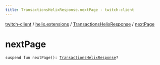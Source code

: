 ```yaml
---
title: TransactionsHelixResponse.nextPage - twitch-client
---
```


[twitch-client](../../index.html) / [helix.extensions](../index.html) / [TransactionsHelixResponse](index.html) / [nextPage](./next-page.html)

# nextPage

`suspend fun nextPage(): `[`TransactionsHelixResponse`](index.html)`?`